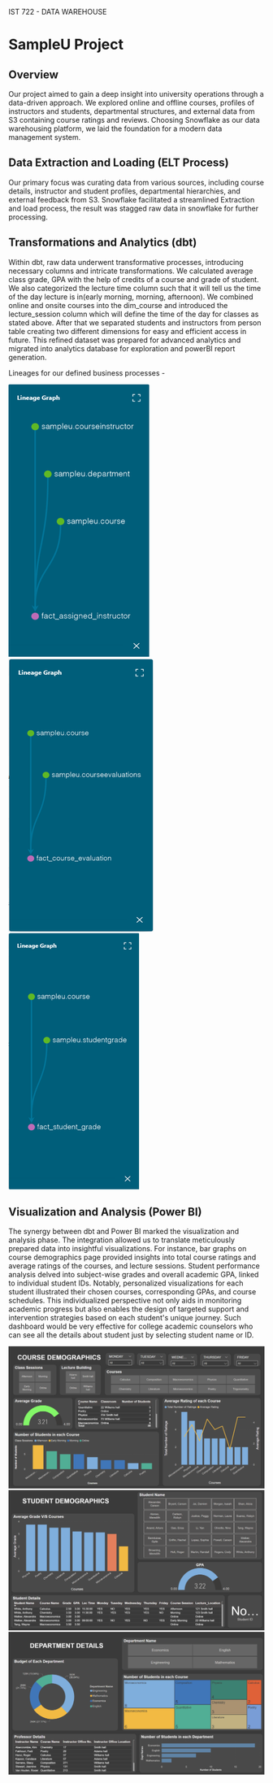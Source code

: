 IST 722 - DATA WAREHOUSE

# SampleU Project

## Overview

Our project aimed to gain a deep insight into university operations through a data-driven approach. We explored online and offline courses, profiles of instructors and students, departmental structures, and external data from S3 containing course ratings and reviews. Choosing Snowflake as our data warehousing platform, we laid the foundation for a modern data management system.

## Data Extraction and Loading (ELT Process)

Our primary focus was curating data from various sources, including course details, instructor and student profiles, departmental hierarchies, and external feedback from S3. Snowflake facilitated a streamlined Extraction and load process, the result was stagged raw data in snowflake for further processing.

## Transformations and Analytics (dbt)

Within dbt, raw data underwent transformative processes, introducing necessary columns and intricate transformations. We calculated average class grade, GPA with the help of credits of a course and grade of student. We also categorized the lecture time column such that it will tell us the time of the day lecture is in(early morning, morning, afternoon). We combined online and onsite courses into the dim_course and introduced the lecture_session column which will define the time of the day for classes as stated above. After that we separated students and instructors from person table creating two different dimensions for easy and efficient access in future. This refined dataset was prepared for advanced analytics and migrated into analytics database for exploration and powerBI report generation.

Lineages for our defined business processes -

![image](https://github.com/s3ist722/S3DBT/blob/main/images/fact_assigned_instructor.png)
![image](https://github.com/s3ist722/S3DBT/blob/main/images/fact_course_evaluation.png)  
![image](https://github.com/s3ist722/S3DBT/blob/main/images/fact_student_grade.png)

## Visualization and Analysis (Power BI)

The synergy between dbt and Power BI marked the visualization and analysis phase. The integration allowed us to translate meticulously prepared data into insightful visualizations. For instance, bar graphs on course demographics page provided insights into total course ratings and average ratings of the courses, and lecture sessions. Student performance analysis delved into subject-wise grades and overall academic GPA, linked to individual student IDs. Notably, personalized visualizations for each student illustrated their chosen courses, corresponding GPAs, and course schedules. This individualized perspective not only aids in monitoring academic progress but also enables the design of targeted support and intervention strategies based on each student's unique journey. Such dashboard would be very effective for college academic counselors who can see all the details about student just by selecting student name or ID.

![image](https://github.com/s3ist722/S3DBT/blob/main/images/Course%20Demo.png)
![image](https://github.com/s3ist722/S3DBT/blob/main/images/Student%20Demo.png)  
![image](https://github.com/s3ist722/S3DBT/blob/main/images/Department%20Details.png)
